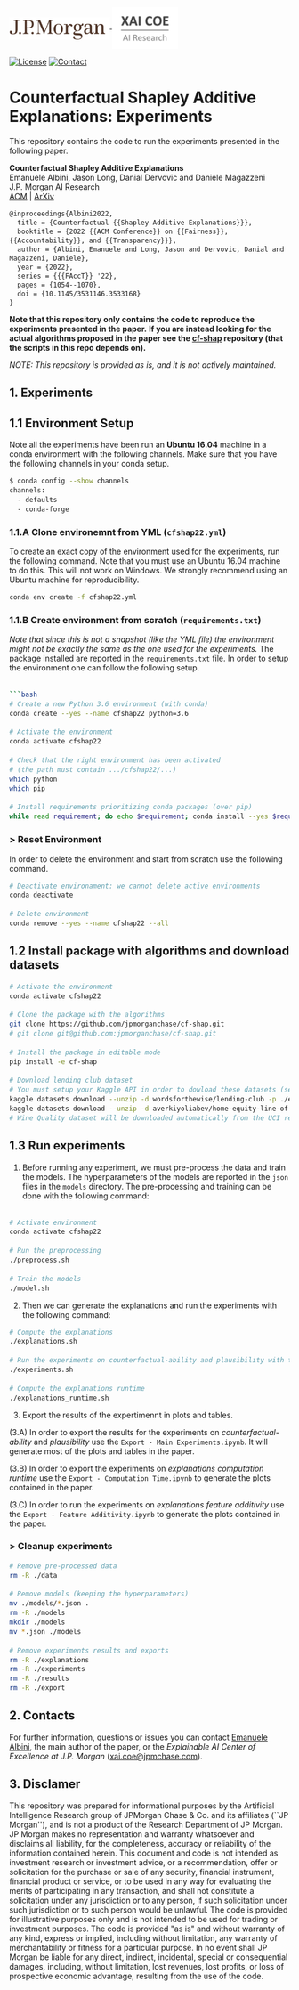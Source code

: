<a href="https://www.jpmorgan.com/technology/artificial-intelligence">
<img align="middle" src="./assets/jpmorgan-logo.svg" alt="JPMorgan Logo" height="40">
<img align="middle" src="./assets/xai_coe-logo.png" alt="Explainale AI Center of Excellence Logo" height="75">
</a>

[![License](https://img.shields.io/github/license/jpmorganchase/cf-shap-facct22)](https://github.com/jpmorganchase/cf-shap-facct22/blob/master/LICENSE)
[![Contact](https://img.shields.io/badge/contact-Emanuele_Albini-blue)](https://www.emanuelealbini.com)


# Counterfactual Shapley Additive Explanations: Experiments

This repository contains the code to run the experiments presented in the following paper.

**Counterfactual Shapley Additive Explanations**  
Emanuele Albini, Jason Long, Danial Dervovic and Daniele Magazzeni  
J.P. Morgan AI Research  
[ACM](https://dl.acm.org/doi/abs/10.1145/3531146.3533168) | [ArXiv](https://arxiv.org/abs/2110.14270)

```
@inproceedings{Albini2022,
  title = {Counterfactual {{Shapley Additive Explanations}}},
  booktitle = {2022 {{ACM Conference}} on {{Fairness}}, {{Accountability}}, and {{Transparency}}},
  author = {Albini, Emanuele and Long, Jason and Dervovic, Danial and Magazzeni, Daniele},
  year = {2022},
  series = {{{FAccT}} '22},
  pages = {1054--1070},
  doi = {10.1145/3531146.3533168}
}
```

**Note that this repository only contains the code to reproduce the experiments presented in the paper.**
**If you are instead looking for the actual algorithms proposed in the paper see the [cf-shap](https://www.github.com/jpmorganchase/cf-shap) repository (that the scripts in this repo depends on).**

_NOTE: This repository is provided as is, and it is not actively maintained._

## 1. Experiments

## 1.1 Environment Setup

Note all the experiments have been run an **Ubuntu 16.04** machine in a conda environment with the following channels. 
Make sure that you have the following channels in your conda setup.

```bash
$ conda config --show channels
channels:
  - defaults
  - conda-forge
```

### 1.1.A Clone environemnt from YML (`cfshap22.yml`)
To create an exact copy of the environment used for the experiments, run the following command. Note that you must use an Ubuntu 16.04 machine to do this. This will not work on Windows. We strongly recommend using an Ubuntu machine for reproducibility.

```bash
conda env create -f cfshap22.yml
```

### 1.1.B Create environment from scratch (`requirements.txt`)
_Note that since this is not a snapshot (like the YML file) the environment might not be exactly the same as the one used for the experiments._
The package installed are reported in the `requirements.txt` file.  In order to setup the environment one can follow the following setup.

```bash

```bash
# Create a new Python 3.6 environment (with conda)
conda create --yes --name cfshap22 python=3.6

# Activate the environment
conda activate cfshap22

# Check that the right environment has been activated
# (the path must contain .../cfshap22/...)
which python
which pip

# Install requirements prioritizing conda packages (over pip)
while read requirement; do echo $requirement; conda install --yes $requirement || pip install $requirement; done < requirements.txt 
```
### > Reset Environment

In order to delete the environment and start from scratch use the following command.
```bash
# Deactivate environament: we cannot delete active environments
conda deactivate

# Delete environment
conda remove --yes --name cfshap22 --all
```

## 1.2 Install package with algorithms and download datasets

```bash
# Activate the environment
conda activate cfshap22

# Clone the package with the algorithms
git clone https://github.com/jpmorganchase/cf-shap.git
# git clone git@github.com:jpmorganchase/cf-shap.git

# Install the package in editable mode
pip install -e cf-shap

# Download lending club dataset
# You must setup your Kaggle API in order to dowload these datasets (see Kaggle website at https://www.kaggle.com/docs/api)
kaggle datasets download --unzip -d wordsforthewise/lending-club -p ./emutils/data/lendingclub
kaggle datasets download --unzip -d averkiyoliabev/home-equity-line-of-creditheloc -p ./emutils/data/heloc
# Wine Quality dataset will be downloaded automatically from the UCI repository upon execution of the experiments

```

## 1.3 Run experiments

1. Before running any experiment, we must pre-process the data and train the models. The hyperparameters of the models are reported in the `json` files in the `models` directory. The pre-processing and training can be done with the following command:
```bash

# Activate environment
conda activate cfshap22

# Run the preprocessing
./preprocess.sh

# Train the models
./model.sh
```

2. Then we can generate the explanations and run the experiments with the following command:
```bash
# Compute the explanations
./explanations.sh

# Run the experiments on counterfactual-ability and plausibility with the induced counterfactuals
./experiments.sh

# Compute the explanations runtime
./explanations_runtime.sh
```

3. Export the results of the expertimennt in plots and tables.

(3.A) In order to export the results for the experiments on _counterfactual-ability_ and _plausibility_ use the `Export - Main Experiments.ipynb`. It will generate most of the plots and tables in the paper.

(3.B) In order to export the experiments on _explanations computation runtime_ use the `Export - Computation Time.ipynb` to generate the plots contained in the paper.

(3.C) In order to run the experiments on _explanations feature additivity_ use the `Export - Feature Additivity.ipynb` to generate the plots contained in the paper.


### > Cleanup experiments

```bash
# Remove pre-processed data
rm -R ./data

# Remove models (keeping the hyperparameters)
mv ./models/*.json .
rm -R ./models
mkdir ./models
mv *.json ./models

# Remove experiments results and exports
rm -R ./explanations
rm -R ./experiments
rm -R ./results
rm -R ./export
```

## 2. Contacts

For further information, questions or issues you can contact [Emanuele Albini](https://www.emanuelealbini.com), the main author of the paper, or the _Explainable AI Center of Excellence at J.P. Morgan_ ([xai.coe@jpmchase.com](mailto:xai.coe@jpmchase.com)).

## 3. Disclamer

This repository was prepared for informational purposes by the Artificial Intelligence Research group of JPMorgan Chase & Co. and its affiliates (``JP Morgan''), and is not a product of the Research Department of JP Morgan. JP Morgan makes no representation and warranty whatsoever and disclaims all liability, for the completeness, accuracy or reliability of the information contained herein. This document and code is not intended as investment research or investment advice, or a recommendation,
offer or solicitation for the purchase or sale of any security, financial instrument, financial product or service, or to be used in any way for evaluating the merits of participating in any transaction, and shall not constitute a solicitation under any jurisdiction or to any person, if such solicitation under such jurisdiction or to such person would be unlawful.
The code is provided for illustrative purposes only and is not intended to be used for trading or investment purposes. The code is provided "as is" and without warranty of any kind, express or implied, including without limitation, any warranty of merchantability or fitness for a particular purpose. In no event shall JP Morgan be liable for any direct, indirect, incidental, special or consequential damages, including, without limitation, lost revenues, lost profits, or loss of prospective economic advantage, resulting from the use of the code.
